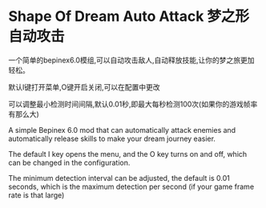 # Shape Of Dream Auto Attack 梦之形自动攻击
一个简单的bepinex6.0模组,可以自动攻击敌人,自动释放技能,让你的梦之旅更加轻松。

默认I键打开菜单,O键开启关闭,可以在配置中更改

可以调整最小检测时间间隔,默认0.01秒,即最大每秒检测100次(如果你的游戏帧率有那么大)

A simple Bepinex 6.0 mod that can automatically attack enemies and automatically release skills to make your dream journey easier.

The default I key opens the menu, and the O key turns on and off, which can be changed in the configuration.

The minimum detection interval can be adjusted, the default is 0.01 seconds, which is the maximum detection per second (if your game frame rate is that large)